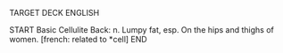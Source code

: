 TARGET DECK
ENGLISH

START
Basic
Cellulite
Back: n. Lumpy fat, esp. On the hips and thighs of women. [french: related to *cell]
END
